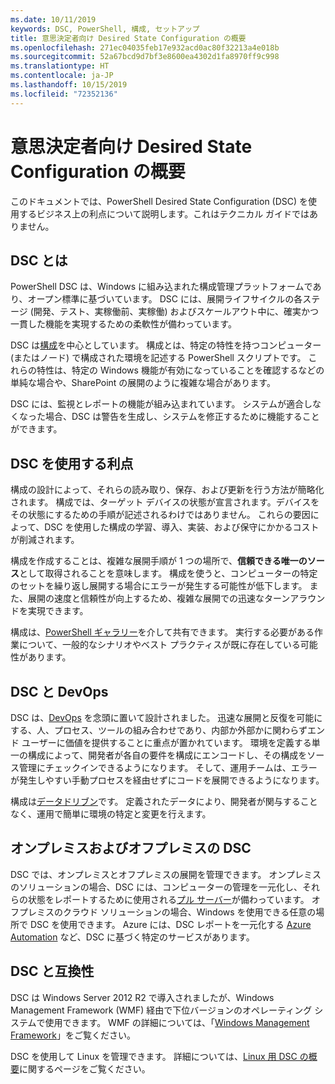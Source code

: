 ```yaml
---
ms.date: 10/11/2019
keywords: DSC, PowerShell, 構成, セットアップ
title: 意思決定者向け Desired State Configuration の概要
ms.openlocfilehash: 271ec04035feb17e932acd0ac80f32213a4e018b
ms.sourcegitcommit: 52a67bcd9d7bf3e8600ea4302d1fa8970ff9c998
ms.translationtype: HT
ms.contentlocale: ja-JP
ms.lasthandoff: 10/15/2019
ms.locfileid: "72352136"
---
```

# <a name="desired-state-configuration-overview-for-decision-makers"></a>意思決定者向け Desired State Configuration の概要

このドキュメントでは、PowerShell Desired State Configuration (DSC) を使用するビジネス上の利点について説明します。これはテクニカル ガイドではありません。

## <a name="what-is-dsc"></a>DSC とは

PowerShell DSC は、Windows に組み込まれた構成管理プラットフォームであり、オープン標準に基づいています。 DSC には、展開ライフサイクルの各ステージ (開発、テスト、実稼働前、実稼働) およびスケールアウト中に、確実かつ一貫した機能を実現するための柔軟性が備わっています。

DSC は[構成](../configurations/configurations.md)を中心としています。 構成とは、特定の特性を持つコンピューター (またはノード) で構成された環境を記述する PowerShell スクリプトです。 これらの特性は、特定の Windows 機能が有効になっていることを確認するなどの単純な場合や、SharePoint の展開のように複雑な場合があります。

DSC には、監視とレポートの機能が組み込まれています。 システムが適合しなくなった場合、DSC は警告を生成し、システムを修正するために機能することができます。

## <a name="benefits-of-using-dsc"></a>DSC を使用する利点

構成の設計によって、それらの読み取り、保存、および更新を行う方法が簡略化されます。 構成では、ターゲット デバイスの状態が宣言されます。デバイスをその状態にするための手順が記述されるわけではありません。 これらの要因によって、DSC を使用した構成の学習、導入、実装、および保守にかかるコストが削減されます。

構成を作成することは、複雑な展開手順が 1 つの場所で、**信頼できる唯一のソース**として取得されることを意味します。 構成を使うと、コンピューターの特定のセットを繰り返し展開する場合にエラーが発生する可能性が低下します。 また、展開の速度と信頼性が向上するため、複雑な展開での迅速なターンアラウンドを実現できます。

構成は、[PowerShell ギャラリー](https://powershellgallery.com)を介して共有できます。 実行する必要がある作業について、一般的なシナリオやベスト プラクティスが既に存在している可能性があります。

## <a name="dsc-and-devops"></a>DSC と DevOps

DSC は、[DevOps](http://blogs.technet.com/b/ashleymcglone/archive/2015/11/20/devops-for-n00bs-ie-windows-people.aspx) を念頭に置いて設計されました。 迅速な展開と反復を可能にする、人、プロセス、ツールの組み合わせであり、内部か外部かに関わらずエンド ユーザーに価値を提供することに重点が置かれています。 環境を定義する単一の構成によって、開発者が各自の要件を構成にエンコードし、その構成をソース管理にチェックインできるようになります。 そして、運用チームは、エラーが発生しやすい手動プロセスを経由せずにコードを展開できるようになります。

構成は[データドリブン](../configurations/configData.md)です。 定義されたデータにより、開発者が関与することなく、運用で簡単に環境の特定と変更を行えます。

## <a name="dsc-on-premises-and-off-premises"></a>オンプレミスおよびオフプレミスの DSC

DSC では、オンプレミスとオフプレミスの展開を管理できます。 オンプレミスのソリューションの場合、DSC には、コンピューターの管理を一元化し、それらの状態をレポートするために使用される[プル サーバー](../pull-server/pullServer.md)が備わっています。 オフプレミスのクラウド ソリューションの場合、Windows を使用できる任意の場所で DSC を使用できます。
Azure には、DSC レポートを一元化する [Azure Automation](https://azure.microsoft.com/en-us/documentation/services/automation/) など、DSC に基づく特定のサービスがあります。

## <a name="dsc-and-compatibility"></a>DSC と互換性

DSC は Windows Server 2012 R2 で導入されましたが、Windows Management Framework (WMF) 経由で下位バージョンのオペレーティング システムで使用できます。 WMF の詳細については、「[Windows Management Framework](/powershell/scripting/wmf/overview)」をご覧ください。

DSC を使用して Linux を管理できます。 詳細については、[Linux 用 DSC の概要](../getting-started/lnxGettingStarted.md)に関するページをご覧ください。
